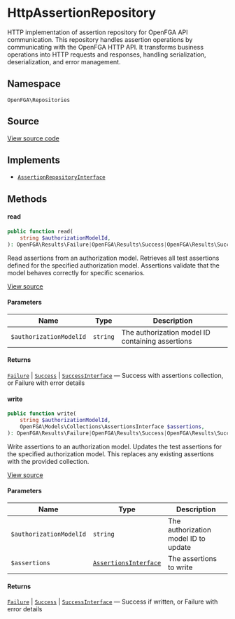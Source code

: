 # HttpAssertionRepository

HTTP implementation of assertion repository for OpenFGA API communication. This repository handles assertion operations by communicating with the OpenFGA HTTP API. It transforms business operations into HTTP requests and responses, handling serialization, deserialization, and error management.

## Namespace

`OpenFGA\Repositories`

## Source

[View source code](https://github.com/evansims/openfga-php/blob/main/src/Repositories/HttpAssertionRepository.php)

## Implements

* [`AssertionRepositoryInterface`](AssertionRepositoryInterface.md)

## Methods

#### read

```php
public function read(
    string $authorizationModelId,
): OpenFGA\Results\Failure|OpenFGA\Results\Success|OpenFGA\Results\SuccessInterface

```

Read assertions from an authorization model. Retrieves all test assertions defined for the specified authorization model. Assertions validate that the model behaves correctly for specific scenarios.

[View source](https://github.com/evansims/openfga-php/blob/main/src/Repositories/HttpAssertionRepository.php#L48)

#### Parameters

| Name                    | Type     | Description                                      |
| ----------------------- | -------- | ------------------------------------------------ |
| `$authorizationModelId` | `string` | The authorization model ID containing assertions |

#### Returns

[`Failure`](Results/Failure.md) &#124; [`Success`](Results/Success.md) &#124; [`SuccessInterface`](Results/SuccessInterface.md) — Success with assertions collection, or Failure with error details

#### write

```php
public function write(
    string $authorizationModelId,
    OpenFGA\Models\Collections\AssertionsInterface $assertions,
): OpenFGA\Results\Failure|OpenFGA\Results\Success|OpenFGA\Results\SuccessInterface

```

Write assertions to an authorization model. Updates the test assertions for the specified authorization model. This replaces any existing assertions with the provided collection.

[View source](https://github.com/evansims/openfga-php/blob/main/src/Repositories/HttpAssertionRepository.php#L80)

#### Parameters

| Name                    | Type                                                               | Description                          |
| ----------------------- | ------------------------------------------------------------------ | ------------------------------------ |
| `$authorizationModelId` | `string`                                                           | The authorization model ID to update |
| `$assertions`           | [`AssertionsInterface`](Models/Collections/AssertionsInterface.md) | The assertions to write              |

#### Returns

[`Failure`](Results/Failure.md) &#124; [`Success`](Results/Success.md) &#124; [`SuccessInterface`](Results/SuccessInterface.md) — Success if written, or Failure with error details
